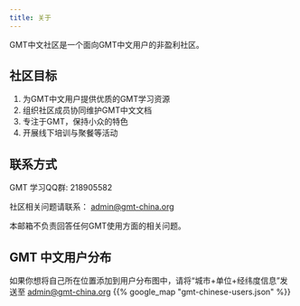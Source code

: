 ```yaml
---
title: 关于
---
```


GMT中文社区是一个面向GMT中文用户的非盈利社区。

## 社区目标

1. 为GMT中文用户提供优质的GMT学习资源
2. 组织社区成员协同维护GMT中文文档
3. 专注于GMT，保持小众的特色
4. 开展线下培训与聚餐等活动

## 联系方式

GMT 学习QQ群: 218905582

社区相关问题请联系： [admin@gmt-china.org](mailto:admin@gmt-china.org)

本邮箱不负责回答任何GMT使用方面的相关问题。

## GMT 中文用户分布

如果你想将自己所在位置添加到用户分布图中，请将“城市+单位+经纬度信息”发送至 [admin@gmt-china.org](mailto:admin@gmt-china.org)
{{% google_map "gmt-chinese-users.json" %}}
